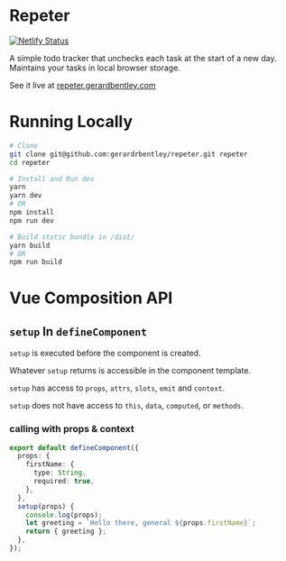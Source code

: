 # Repeter

[![Netlify Status](https://api.netlify.com/api/v1/badges/b767c221-cd26-410b-962f-bd8cd14b81a8/deploy-status)](https://app.netlify.com/sites/angry-shockley-3f0900/deploys)

A simple todo tracker that unchecks each task at the start of a new day. Maintains your tasks in local browser storage.

See it live at [repeter.gerardbentley.com](https://repeter.gerardbentley.com)

# Running Locally

```bash
# Clone
git clone git@github.com:gerardrbentley/repeter.git repeter
cd repeter

# Install and Run dev
yarn
yarn dev
# OR
npm install
npm run dev

# Build static bundle in /dist/
yarn build
# OR
npm run build
```

# Vue Composition API

## `setup` In `defineComponent`

`setup` is executed before the component is created.

Whatever `setup` returns is accessible in the component template.

`setup` has access to `props`, `attrs`, `slots`, `emit` and `context`.

`setup` does not have access to `this`, `data`, `computed`, or `methods`.

### calling with props & context

```ts
export default defineComponent({
  props: {
    firstName: {
      type: String,
      required: true,
    },
  },
  setup(props) {
    console.log(props);
    let greeting = `Hello there, general ${props.firstName}`;
    return { greeting };
  },
});
```
